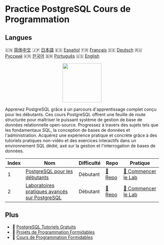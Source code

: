 # Practice PostgreSQL Cours de Programmation

## Langues

🇨🇳 [简体中文](README_zh.md) 🇯🇵 [日本語](README_ja.md) 🇪🇸 [Español](README_es.md) 🇫🇷 [Français](README_fr.md) 🇩🇪 [Deutsch](README_de.md) 🇷🇺 [Русский](README_ru.md) 🇰🇷 [한국어](README_ko.md) 🇧🇷 [Português](README_pt.md) 🇺🇸 [English](README.md) 

<div align="center">
<img width="128px" src="https://file.labex.io/path/9xEeZgWSNpHA.png">
</div>

Apprenez PostgreSQL grâce à un parcours d'apprentissage complet conçu pour les débutants. Ces cours PostgreSQL offrent une feuille de route structurée pour maîtriser le puissant système de gestion de base de données relationnelle open-source. Progressez à travers des sujets tels que les fondamentaux SQL, la conception de bases de données et l'administration. Acquérez une expérience pratique et concrète grâce à des tutoriels pratiques non-vidéo et des exercices interactifs dans un environnement SQL dédié, axé sur la gestion et l'interrogation de bases de données.

|   Index | Nom                                                                                                             | Difficulté   | Repo                                                                        | Pratique                                                                              |
|---------|-----------------------------------------------------------------------------------------------------------------|--------------|-----------------------------------------------------------------------------|---------------------------------------------------------------------------------------|
|       1 | [PostgreSQL pour les débutants](https://labex.io/fr/courses/postgresql-for-beginners)                           | Débutant     | [🔗 Repo](https://github.com/labex-labs/postgresql-for-beginners)           | [🚀 Commencer le Lab](https://labex.io/fr/courses/postgresql-for-beginners)           |
|       2 | [Laboratoires pratiques avancés sur PostgreSQL](https://labex.io/fr/courses/advanced-postgresql-practical-labs) | Débutant     | [🔗 Repo](https://github.com/labex-labs/advanced-postgresql-practical-labs) | [🚀 Commencer le Lab](https://labex.io/fr/courses/advanced-postgresql-practical-labs) |

## Plus

- 🔗 [PostgreSQL Tutoriels Gratuits](https://github.com/labex-labs/postgresql-free-tutorials)
- 🔗 [Projets de Programmation Formidables](https://github.com/labex-labs/awesome-programming-projects)
- 🔗 [Cours de Programmation Formidables](https://github.com/labex-labs/awesome-programming-courses)

